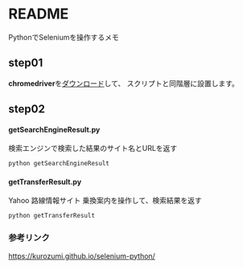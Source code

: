 # README

PythonでSeleniumを操作するメモ

## step01

**chromedriver**を[ダウンロード](https://chromedriver.chromium.org/downloads)して、
スクリプトと同階層に設置します。

## step02

####  getSearchEngineResult.py
検索エンジンで検索した結果のサイト名とURLを返す

```bash
python getSearchEngineResult
```

#### getTransferResult.py
Yahoo 路線情報サイト
乗換案内を操作して、検索結果を返す

```bash
python getTransferResult
```

### 参考リンク

https://kurozumi.github.io/selenium-python/
